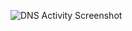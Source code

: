 ![DNS Activity Screenshot](https://raw.githubusercontent.com/Semantic-Web/Dustin-O/master/Assignment3/dustinberry2_dns_activity_chart.png)
